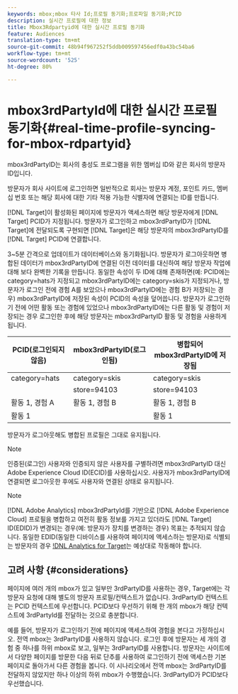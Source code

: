 ```yaml
---
keywords: mbox;mbox 타사 Id;프로필 동기화;프로파일 동기화;PCID
description: 실시간 프로필에 대한 정보
title: Mbox3Rdpartyid에 대한 실시간 프로필 동기화
feature: Audiences
translation-type: tm+mt
source-git-commit: 48b94f967252f5ddb009597456edf0a43bc54ba6
workflow-type: tm+mt
source-wordcount: '525'
ht-degree: 80%

---
```



# mbox3rdPartyId에 대한 실시간 프로필 동기화{#real-time-profile-syncing-for-mbox-rdpartyid}

mbox3rdPartyID는 회사의 충성도 프로그램을 위한 멤버십 ID와 같은 회사의 방문자 ID입니다.

방문자가 회사 사이트에 로그인하면 일반적으로 회사는 방문자 계정, 포인트 카드, 멤버십 번호 또는 해당 회사에 대한 기타 적용 가능한 식별자에 연결되는 ID를 만듭니다.

[!DNL Target]이 활성화된 페이지에 방문자가 액세스하면 해당 방문자에게 [!DNL Target] PCID가 지정됩니다. 방문자가 로그인하고 mbox3rdPartyID가 [!DNL Target]에 전달되도록 구현되면 [!DNL Target]은 해당 방문자의 mbox3rdPartyID를 [!DNL Target] PCID에 연결합니다.

3~5분 간격으로 업데이트가 데이터베이스와 동기화됩니다. 방문자가 로그아웃하면 병합된 데이터가 mbox3rdPartyID에 연결된 이전 데이터를 대신하여 해당 방문자 작업에 대해 보다 완벽한 기록을 만듭니다. 동일한 속성이 두 ID에 대해 존재하면(예: PCID에는 category=hats가 지정되고 mbox3rdPartyID에는 category=skis가 지정되거나, 방문자가 로그인 전에 경험 A를 보았으나 mbox3rdPartyID에는 경험 B가 저장되는 경우) mbox3rdPartyID에 저장된 속성이 PCID의 속성을 덮어씁니다. 방문자가 로그인하기 전에 어떤 활동 또는 경험에 있었으나 mbox3rdPartyID에는 다른 활동 및 경험이 저장되는 경우 로그인한 후에 해당 방문자는 mbox3rdPartyID 활동 및 경험을 사용하게 됩니다.

| PCID(로그인되지 않음) | mbox3rdPartyID(로그인됨) | 병합되어 mbox3rdPartyID에 저장됨 |
|---|---|---|
| category=hats | category=skis | category=skis |
|  | store=94103 | store=94103 |
| 활동 1, 경험 A | 활동 1, 경험 B | 활동 1, 경험 B |
| 활동 1 |  | 활동 1 |

방문자가 로그아웃해도 병합된 프로필은 그대로 유지됩니다.

>[!NOTE]
>
>인증된(로그인) 사용자와 인증되지 않은 사용자를 구별하려면 mbox3rdPartyID 대신 Adobe Experience Cloud ID(ECID)를 사용하십시오. 사용자가 mbox3rdPartyID에 연결되면 로그아웃한 후에도 사용자와 연결된 상태로 유지됩니다.

>[!NOTE]
>
>[!DNL Adobe Analytics] mbox3rdPartyId를 기반으로  [!DNL Adobe Experience Cloud] 프로필을 병합하고 여전히 활동 정보를 가지고 있더라도  [!DNL Target] ID(EDID)가 변경되는 경우(예: 방문자가 장치를 변경하는 경우) 목표는 추적되지 않습니다. 동일한 EDID(동일한 디바이스를 사용하여 페이지에 액세스하는 방문자)로 식별되는 방문자의 경우 [!DNL Analytics for Target](A4T)는 예상대로 작동해야 합니다.

## 고려 사항 {#considerations}

페이지에 여러 개의 mbox가 있고 일부만 3rdPartyID를 사용하는 경우, Target에는 각 방문자 요청에 대해 별도의 방문자 프로필/컨텍스트가 없습니다. 3rdPartyID 컨텍스트는 PCID 컨텍스트에 우선합니다. PCID보다 우선하기 위해 한 개의 mbox가 해당 컨텍스트에 3rdPartyId를 전달하는 것으로 충분합니다.

예를 들어, 방문자가 로그인하기 전에 페이지에 액세스하여 경험을 본다고 가정하십시오. 전역 mbox는 3rdPartyID를 사용하지 않습니다. 로그인 후에 방문자는 세 개의 경험 중 하나를 하위 mbox로 보고, 일부는 3rdPartyID를 사용합니다. 방문자는 사이트에서 다양한 페이지를 방문한 다음 뒤로 단추를 사용하여 로그인하기 전에 액세스한 기본 페이지로 돌아가서 다른 경험을 봅니다. 이 시나리오에서 전역 mbox는 3rdPartyID를 전달하지 않았지만 하나 이상의 하위 mbox가 수행했습니다. 3rdPartyID가 PCID보다 우선했습니다.
